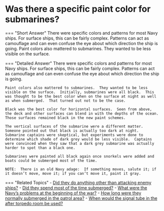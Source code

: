 # Was there a specific paint color for submarines?


=== "Short Answer"
    There were specific colors and patterns for most Navy ships. For surface ships, this can be fairly complex. Patterns can act as camouflage and can even confuse the eye about which direction the ship is going. Paint colors also mattered to submarines. They wanted to be less visible on the surface.

=== "Detailed Answer"
    There were specific colors and patterns for most Navy ships.  For surface ships, this can be fairly complex.  Patterns can act as camouflage and can even confuse the eye about which direction the ship is going.

    Paint colors also mattered to submarines.  They wanted to be less visible on the surface.  Initially, submarines were all black.  This was thought to be the best color when on the surface at night as well as when submerged.  That turned out not to be the case.

    Black was the best color for horizontal surfaces.  Seen from above, the deck and other surfaces can blend in with the depths of the ocean.  Those surfaces remained black in the new paint schemes.

    The vertical surfaces of the submarine were a different matter.  Someone pointed out that black is actually too dark at night.  Submarine captains were skeptical, but experiments were done to determine which shade of dark grey would be less visible.  Captains were convinced when they saw that a dark grey submarine was actually harder to spot than a black one.

    Submarines were painted all black again once snorkels were added and boats could be submerged most of the time.

    NOTE:  There is an old Navy adage:  If something moves, salute it; if it doesn’t move, move it; if you can’t move it, paint it gray.

=== "Related Topics"
    - [Did they do anything other than attacking enemy ships?](./did-they-do-anything-other-than-attacking-enemy-ships.md)
    - [Did they spend most of the time submerged?](./did-they-spend-most-of-the-time-submerged.md)
    - [What were the Navy’s problems at the beginning of the war?](./what-were-the-navys-problems-at-the-beginning-of-the-war.md)
    - [How long were they normally submerged in the patrol area?](./how-long-were-they-normally-submerged-in-the-patrol-area.md)
    - [When would the signal tube in the after torpedo room be used?](./when-would-the-signal-tube-in-the-after-torpedo-room-be-used.md)
